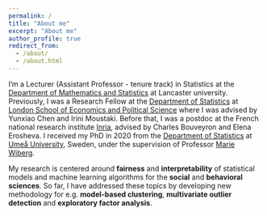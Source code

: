 ```yaml
---
permalink: /
title: "About me"
excerpt: "About me"
author_profile: true
redirect_from: 
  - /about/
  - /about.html
---
```


I’m a Lecturer (Assistant Professor - tenure track) in Statistics at the [Department of Mathematics and Statistics](https://www.lancaster.ac.uk/maths/) at Lancaster university. Previously, I was a Research Fellow at the [Department of Statistics](https://www.lse.ac.uk/statistics) at [London School of Economics and Political Science](https://www.lse.ac.uk/) where I was advised by Yunxiao Chen and Irini Moustaki. Before that, I was a postdoc at the French national research institute [Inria](https://inria.fr/en), advised by Charles Bouveyron and Elena Erosheva. I received my PhD in 2020 from the [Department of Statistics](https://www.umu.se/en/usbe/about-us/statistics/) at [Umeå University](https://www.umu.se/en/), Sweden, under the supervision of Professor [Marie Wiberg](https://www.umu.se/en/staff/marie-wiberg/).

My research is centered around **fairness** and **interpretability** of statistical models and machine learning algorithms for the **social** and **behavioral sciences**. So far, I have addressed these topics by developing new methodology for e.g. **model-based clustering**, **multivariate outlier detection** and **exploratory factor analysis**.  








